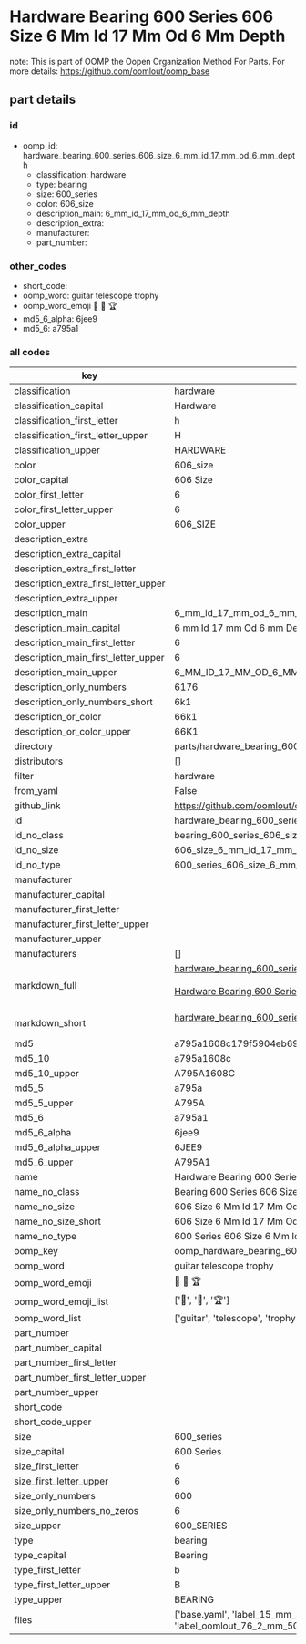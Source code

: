 # Hardware Bearing 600 Series 606 Size 6 Mm Id 17 Mm Od 6 Mm Depth  

note: This is part of OOMP the Oopen Organization Method For Parts. For more details: https://github.com/oomlout/oomp_base

##  part details





### id
* oomp_id: hardware_bearing_600_series_606_size_6_mm_id_17_mm_od_6_mm_depth
  * classification: hardware
  * type: bearing
  * size: 600_series
  * color: 606_size
  * description_main: 6_mm_id_17_mm_od_6_mm_depth
  * description_extra: 
  * manufacturer: 
  * part_number: 

### other_codes
* short_code: 
* oomp_word: guitar telescope trophy
* oomp_word_emoji :guitar: :telescope: :trophy:
* md5_6_alpha: 6jee9
* md5_6: a795a1

### all codes 
| key | value |  
| --- | --- |  
| classification | hardware |  
| classification_capital | Hardware |  
| classification_first_letter | h |  
| classification_first_letter_upper | H |  
| classification_upper | HARDWARE |  
| color | 606_size |  
| color_capital | 606 Size |  
| color_first_letter | 6 |  
| color_first_letter_upper | 6 |  
| color_upper | 606_SIZE |  
| description_extra |  |  
| description_extra_capital |  |  
| description_extra_first_letter |  |  
| description_extra_first_letter_upper |  |  
| description_extra_upper |  |  
| description_main | 6_mm_id_17_mm_od_6_mm_depth |  
| description_main_capital | 6 mm Id 17 mm Od 6 mm Depth |  
| description_main_first_letter | 6 |  
| description_main_first_letter_upper | 6 |  
| description_main_upper | 6_MM_ID_17_MM_OD_6_MM_DEPTH |  
| description_only_numbers | 6176 |  
| description_only_numbers_short | 6k1 |  
| description_or_color | 66k1 |  
| description_or_color_upper | 66K1 |  
| directory | parts/hardware_bearing_600_series_606_size_6_mm_id_17_mm_od_6_mm_depth |  
| distributors | [] |  
| filter | hardware |  
| from_yaml | False |  
| github_link | https://github.com/oomlout/oomlout_oomp_part_src/tree/main/parts/hardware_bearing_600_series_606_size_6_mm_id_17_mm_od_6_mm_depth/working |  
| id | hardware_bearing_600_series_606_size_6_mm_id_17_mm_od_6_mm_depth |  
| id_no_class | bearing_600_series_606_size_6_mm_id_17_mm_od_6_mm_depth |  
| id_no_size | 606_size_6_mm_id_17_mm_od_6_mm_depth |  
| id_no_type | 600_series_606_size_6_mm_id_17_mm_od_6_mm_depth |  
| manufacturer |  |  
| manufacturer_capital |  |  
| manufacturer_first_letter |  |  
| manufacturer_first_letter_upper |  |  
| manufacturer_upper |  |  
| manufacturers | [] |  
| markdown_full | [hardware_bearing_600_series_606_size_6_mm_id_17_mm_od_6_mm_depth](https://github.com/oomlout/oomlout_oomp_part_src/tree/main/parts/hardware_bearing_600_series_606_size_6_mm_id_17_mm_od_6_mm_depth/working)<br>[](https://github.com/oomlout/oomlout_oomp_part_src/tree/main/parts/hardware_bearing_600_series_606_size_6_mm_id_17_mm_od_6_mm_depth/working)<br>[Hardware Bearing 600 Series 606 Size 6 Mm Id 17 Mm Od 6 Mm Depth](https://github.com/oomlout/oomlout_oomp_part_src/tree/main/parts/hardware_bearing_600_series_606_size_6_mm_id_17_mm_od_6_mm_depth/working)<br><br> |  
| markdown_short | [hardware_bearing_600_series_606_size_6_mm_id_17_mm_od_6_mm_depth](https://github.com/oomlout/oomlout_oomp_part_src/tree/main/parts/hardware_bearing_600_series_606_size_6_mm_id_17_mm_od_6_mm_depth/working)<br><br> |  
| md5 | a795a1608c179f5904eb6928596eed7c |  
| md5_10 | a795a1608c |  
| md5_10_upper | A795A1608C |  
| md5_5 | a795a |  
| md5_5_upper | A795A |  
| md5_6 | a795a1 |  
| md5_6_alpha | 6jee9 |  
| md5_6_alpha_upper | 6JEE9 |  
| md5_6_upper | A795A1 |  
| name | Hardware Bearing 600 Series 606 Size 6 Mm Id 17 Mm Od 6 Mm Depth |  
| name_no_class | Bearing 600 Series 606 Size 6 Mm Id 17 Mm Od 6 Mm Depth |  
| name_no_size | 606 Size 6 Mm Id 17 Mm Od 6 Mm Depth |  
| name_no_size_short | 606 Size 6 Mm Id 17 Mm Od 6 Mm Depth |  
| name_no_type | 600 Series 606 Size 6 Mm Id 17 Mm Od 6 Mm Depth |  
| oomp_key | oomp_hardware_bearing_600_series_606_size_6_mm_id_17_mm_od_6_mm_depth |  
| oomp_word | guitar telescope trophy |  
| oomp_word_emoji | :guitar: :telescope: :trophy: |  
| oomp_word_emoji_list | [':guitar:', ':telescope:', ':trophy:'] |  
| oomp_word_list | ['guitar', 'telescope', 'trophy'] |  
| part_number |  |  
| part_number_capital |  |  
| part_number_first_letter |  |  
| part_number_first_letter_upper |  |  
| part_number_upper |  |  
| short_code |  |  
| short_code_upper |  |  
| size | 600_series |  
| size_capital | 600 Series |  
| size_first_letter | 6 |  
| size_first_letter_upper | 6 |  
| size_only_numbers | 600 |  
| size_only_numbers_no_zeros | 6 |  
| size_upper | 600_SERIES |  
| type | bearing |  
| type_capital | Bearing |  
| type_first_letter | b |  
| type_first_letter_upper | B |  
| type_upper | BEARING |  
| files | ['base.yaml', 'label_15_mm_30_mm.pdf', 'label_15_mm_30_mm.svg', 'label_76_2_mm_50_8_mm.pdf', 'label_76_2_mm_50_8_mm.svg', 'label_oomlout_76_2_mm_50_8_mm.pdf', 'label_oomlout_76_2_mm_50_8_mm.svg', 'readme.md', 'working.json', 'working.yaml'] |  

